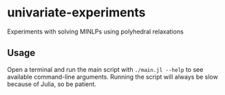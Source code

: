 # univariate-experiments
Experiments with solving MINLPs using polyhedral relaxations

## Usage

Open a terminal and run the main script with `./main.jl --help` to see
available command-line arguments. Running the script will always be slow
because of Julia, so be patient.
